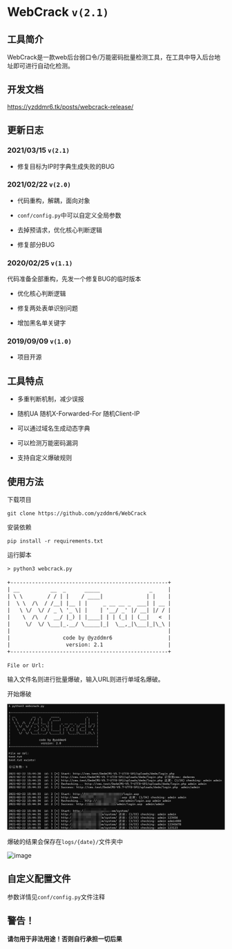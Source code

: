 # WebCrack `v(2.1)`

## 工具简介

WebCrack是一款web后台弱口令/万能密码批量检测工具，在工具中导入后台地址即可进行自动化检测。


## 开发文档

https://yzddmr6.tk/posts/webcrack-release/

## 更新日志

### 2021/03/15 `v(2.1)`

* 修复目标为IP时字典生成失败的BUG

### 2021/02/22 `v(2.0)`

* 代码重构，解耦，面向对象

* `conf/config.py`中可以自定义全局参数

* 去掉预请求，优化核心判断逻辑

* 修复部分BUG

### 2020/02/25 `v(1.1)`

代码准备全部重构，先发一个修复BUG的临时版本

* 优化核心判断逻辑

* 修复两处表单识别问题

* 增加黑名单关键字

### 2019/09/09 `v(1.0)`

* 项目开源

## 工具特点

* 多重判断机制，减少误报

* 随机UA 随机X-Forwarded-For 随机Client-IP

* 可以通过域名生成动态字典

* 可以检测万能密码漏洞

* 支持自定义爆破规则

## 使用方法

下载项目
```
git clone https://github.com/yzddmr6/WebCrack
```

安装依赖
```
pip install -r requirements.txt
```

运行脚本
```
> python3 webcrack.py

+---------------------------------------------------+
| __          __  _      _____                _     |
| \ \        / / | |    / ____|              | |    |
|  \ \  /\  / /__| |__ | |     _ __ __ _  ___| | __ |
|   \ \/  \/ / _ \ '_ \| |    | '__/ _' |/ __| |/ / |
|    \  /\  /  __/ |_) | |____| | | (_| | (__|   <  |
|     \/  \/ \___|_.__/ \_____|_|  \__,_|\___|_|\_\ |
|                                                   |
|                 code by @yzddmr6                  |
|                  version: 2.1                     |
+---------------------------------------------------+

File or Url:

```

输入文件名则进行批量爆破，输入URL则进行单域名爆破。

开始爆破

![image-20210222154621129](README.assets/image-20210222154621129.png)


爆破的结果会保存在`logs/{date}/`文件夹中

![image](https://user-images.githubusercontent.com/46088090/64511693-6a248e80-d317-11e9-9d0c-6114cb194d37.png)


## 自定义配置文件

参数详情见`conf/config.py`文件注释

## 警告！

**请勿用于非法用途！否则自行承担一切后果**
